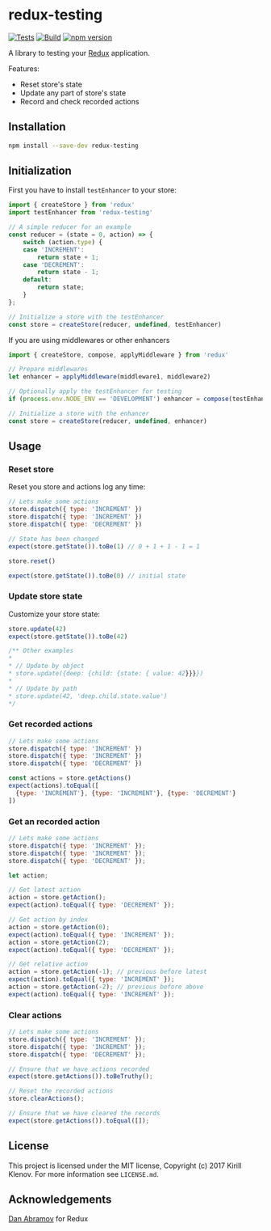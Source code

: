 # redux-testing

[![Tests](https://github.com/klen/redux-testing/actions/workflows/test.yml/badge.svg)](https://github.com/klen/redux-testing/actions/workflows/test.yml)
[![Build](https://github.com/klen/redux-testing/actions/workflows/build.yml/badge.svg)](https://github.com/klen/redux-testing/actions/workflows/build.yml)
[![npm version](https://badge.fury.io/js/redux-testing.svg)](https://badge.fury.io/js/redux-testing)

A library to testing your [Redux](https://reduxjs.org) application.

Features:

* Reset store's state
* Update any part of store's state
* Record and check recorded actions

## Installation

```bash
npm install --save-dev redux-testing
```

## Initialization

First you have to install `testEnhancer` to your store:

```javascript
import { createStore } from 'redux'
import testEnhancer from 'redux-testing'

// A simple reducer for an example
const reducer = (state = 0, action) => {
    switch (action.type) {
    case 'INCREMENT':
        return state + 1;
    case 'DECREMENT':
        return state - 1;
    default:
        return state;
    }
};

// Initialize a store with the testEnhancer
const store = createStore(reducer, undefined, testEnhancer)
```

If you are using middlewares or other enhancers

```javascript
import { createStore, compose, applyMiddleware } from 'redux'

// Prepare middlewares
let enhancer = applyMiddleware(middleware1, middleware2)

// Optionally apply the testEnhancer for testing
if (process.env.NODE_ENV == 'DEVELOPMENT') enhancer = compose(testEnhancer, enhancer)

// Initialize a store with the enhancer
const store = createStore(reducer, undefined, enhancer)
```

## Usage

### Reset store

Reset you store and actions log any time:

```javascript
// Lets make some actions
store.dispatch({ type: 'INCREMENT' })
store.dispatch({ type: 'INCREMENT' })
store.dispatch({ type: 'DECREMENT' })

// State has been changed
expect(store.getState()).toBe(1) // 0 + 1 + 1 - 1 = 1

store.reset()

expect(store.getState()).toBe(0) // initial state
```

### Update store state

Customize your store state:

```javascript
store.update(42)
expect(store.getState()).toBe(42)

/** Other examples
*
* // Update by object
* store.update({deep: {child: {state: { value: 42}}}})
*
* // Update by path
* store.update(42, 'deep.child.state.value')
*/
```

### Get recorded actions

```javascript
// Lets make some actions
store.dispatch({ type: 'INCREMENT' })
store.dispatch({ type: 'INCREMENT' })
store.dispatch({ type: 'DECREMENT' })

const actions = store.getActions()
expect(actions).toEqual([
  {type: 'INCREMENT'}, {type: 'INCREMENT'}, {type: 'DECREMENT'}
])

```

### Get an recorded action

```javascript
// Lets make some actions
store.dispatch({ type: 'INCREMENT' });
store.dispatch({ type: 'INCREMENT' });
store.dispatch({ type: 'DECREMENT' });

let action;

// Get latest action
action = store.getAction();
expect(action).toEqual({ type: 'DECREMENT' });

// Get action by index
action = store.getAction(0);
expect(action).toEqual({ type: 'INCREMENT' });
action = store.getAction(2);
expect(action).toEqual({ type: 'DECREMENT' });

// Get relative action
action = store.getAction(-1); // previous before latest
expect(action).toEqual({ type: 'INCREMENT' });
action = store.getAction(-2); // previous before above
expect(action).toEqual({ type: 'INCREMENT' });
```

### Clear actions

```javascript
// Lets make some actions
store.dispatch({ type: 'INCREMENT' });
store.dispatch({ type: 'INCREMENT' });
store.dispatch({ type: 'DECREMENT' });

// Ensure that we have actions recorded
expect(store.getActions()).toBeTruthy();

// Reset the recorded actions
store.clearActions();

// Ensure that we have cleared the records
expect(store.getActions()).toEqual([]);

```

## License

This project is licensed under the MIT license, Copyright (c) 2017 Kirill Klenov. For more information see `LICENSE.md`.

## Acknowledgements

[Dan Abramov](https://github.com/gaearon) for Redux
